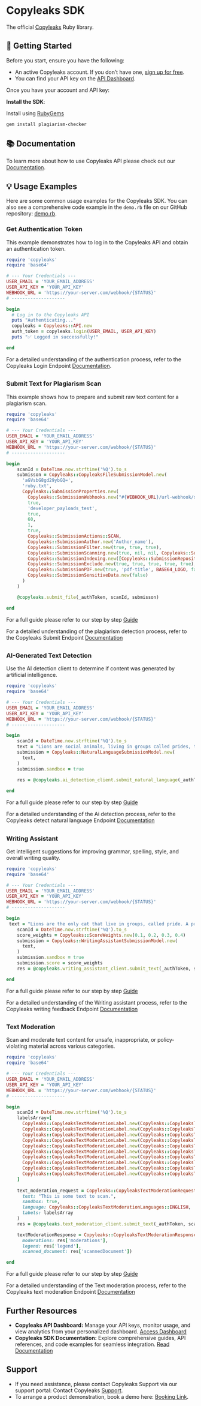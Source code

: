 # Copyleaks SDK
The official [Copyleaks](https://copyleaks.com/) Ruby library.

## 🚀 Getting Started
Before you start, ensure you have the following:

*   An active Copyleaks account. If you don’t have one, [sign up for free](https://copyleaks.com/signup).
*   You can find your API key on the [API Dashboard](https://api.copyleaks.com/dashboard).

Once you have your account and API key:

  **Install the SDK**:
  
  Install using [RubyGems](https://rubygems.org/gems/plagiarism-checker)
```bash
gem install plagiarism-checker
```

## 📚 Documentation
To learn more about how to use Copyleaks API please check out our [Documentation](https://docs.copyleaks.com/resources/sdks/ruby/). 

## 💡 Usage Examples
Here are some common usage examples for the Copyleaks SDK. You can also see a comprehensive code example in the `demo.rb` file on our GitHub repository: [demo.rb](https://github.com/Copyleaks/Ruby-Plagiarism-Checker/blob/master/demo/demo.rb).

### Get Authentication Token
This example demonstrates how to log in to the Copyleaks API and obtain an authentication token.

```ruby
require 'copyleaks'
require 'base64'

# --- Your Credentials ---
USER_EMAIL = 'YOUR_EMAIL_ADDRESS'
USER_API_KEY = 'YOUR_API_KEY'
WEBHOOK_URL = 'https://your-server.com/webhook/{STATUS}'
# --------------------

begin
  # Log in to the Copyleaks API
  puts "Authenticating..."
  copyleaks = Copyleaks::API.new
  auth_token = copyleaks.login(USER_EMAIL, USER_API_KEY)
  puts "✅ Logged in successfully!"

end
```
For a detailed understanding of the authentication process, refer to the Copyleaks Login Endpoint [Documentation](https://docs.copyleaks.com/reference/actions/account/login).
##
### Submit Text for Plagiarism Scan
This example shows how to prepare and submit raw text content for a plagiarism scan.

```ruby
require 'copyleaks'
require 'base64'

# --- Your Credentials ---
USER_EMAIL = 'YOUR_EMAIL_ADDRESS'
USER_API_KEY = 'YOUR_API_KEY'
WEBHOOK_URL = 'https://your-server.com/webhook/{STATUS}'
# --------------------

begin
    scanId = DateTime.now.strftime('%Q').to_s
    submisson = Copyleaks::CopyleaksFileSubmissionModel.new(
      'aGVsbG8gd29ybGQ=',
      'ruby.txt',
      Copyleaks::SubmissionProperties.new(
        Copyleaks::SubmissionWebhooks.new("#{WEBHOOK_URL}/url-webhook/scan/#{scanId}/{STATUS}","#{WEBHOOK_URL}/url-webhook/new-result"),
        true,
        'developer_payloads_test',
        true,
        60,
        1,
        true,
        Copyleaks::SubmissionActions::SCAN,
        Copyleaks::SubmissionAuthor.new('Author_name'),
        Copyleaks::SubmissionFilter.new(true, true, true),
        Copyleaks::SubmissionScanning.new(true, nil, nil, Copyleaks::SubmissionScanningCopyleaksDB.new(true, true)),
        Copyleaks::SubmissionIndexing.new([Copyleaks::SubmissionRepository.new('repo-1')]),
        Copyleaks::SubmissionExclude.new(true, true, true, true, true),
        Copyleaks::SubmissionPDF.new(true, 'pdf-title', BASE64_LOGO, false),
        Copyleaks::SubmissionSensitiveData.new(false)
      )
    )

    @copyleaks.submit_file(_authToken, scanId, submisson)

end
```
For a full guide please refer to our step by step [Guide](https://docs.copyleaks.com/guides/authenticity/detect-plagiarism-text)

For a detailed understanding of the plagiarism detection process, refer to the Copyleaks Submit Endpoint [Documentation](https://docs.copyleaks.com/reference/actions/scans/submit-file)
##
### AI-Generated Text Detection
Use the AI detection client to determine if content was generated by artificial intelligence.

```ruby
require 'copyleaks'
require 'base64'

# --- Your Credentials ---
USER_EMAIL = 'YOUR_EMAIL_ADDRESS'
USER_API_KEY = 'YOUR_API_KEY'
WEBHOOK_URL = 'https://your-server.com/webhook/{STATUS}'
# --------------------

begin
    scanId = DateTime.now.strftime('%Q').to_s
    text = "Lions are social animals, living in groups called prides, typically consisting of several females, their offspring, and a few males. Female lions are the primary hunters, working together to catch prey. Lions are known for their strength, teamwork, and complex social structures."
    submission = Copyleaks::NaturalLanguageSubmissionModel.new(
      text,
    )
    submission.sandbox = true
    
    res = @copyleaks.ai_detection_client.submit_natural_language(_authToken, scanId, submission)

end
```
For a full guide please refer to our step by step [Guide](https://docs.copyleaks.com/guides/ai-detector/ai-text-detection/)

For a detailed understanding of the Ai detection process, refer to the Copyleaks detect natural language Endpoint [Documentation](https://docs.copyleaks.com/reference/actions/writer-detector/check/)
##
### Writing Assistant
Get intelligent suggestions for improving grammar, spelling, style, and overall writing quality.

```ruby
require 'copyleaks'
require 'base64'

# --- Your Credentials ---
USER_EMAIL = 'YOUR_EMAIL_ADDRESS'
USER_API_KEY = 'YOUR_API_KEY'
WEBHOOK_URL = 'https://your-server.com/webhook/{STATUS}'
# --------------------

begin
 text = "Lions are the only cat that live in groups, called pride. A prides typically consists of a few adult males, several feales, and their offspring. This social structure is essential for hunting and raising young cubs. Female lions, or lionesses are the primary hunters of the prid. They work together in cordinated groups to take down prey usually targeting large herbiores like zbras, wildebeest and buffalo. Their teamwork and strategy during hunts highlight the intelligence and coperation that are key to their survival."
    scanId = DateTime.now.strftime('%Q').to_s
    score_weights = Copyleaks::ScoreWeights.new(0.1, 0.2, 0.3, 0.4)
    submission = Copyleaks::WritingAssistantSubmissionModel.new(
      text,
    )
    submission.sandbox = true
    submission.score = score_weights
    res = @copyleaks.writing_assistant_client.submit_text(_authToken, scanId, submission)

end
```
For a full guide please refer to our step by step [Guide](https://docs.copyleaks.com/guides/writing/check-grammar/)

For a detailed understanding of the Writing assistant process, refer to the Copyleaks writing feedback Endpoint [Documentation](https://docs.copyleaks.com/reference/actions/writing-assistant/check/)
##
### Text Moderation
Scan and moderate text content for unsafe, inappropriate, or policy-violating material across various categories.

```ruby
require 'copyleaks'
require 'base64'

# --- Your Credentials ---
USER_EMAIL = 'YOUR_EMAIL_ADDRESS'
USER_API_KEY = 'YOUR_API_KEY'
WEBHOOK_URL = 'https://your-server.com/webhook/{STATUS}'
# --------------------

begin
    scanId = DateTime.now.strftime('%Q').to_s
    labelsArray=[
      Copyleaks::CopyleaksTextModerationLabel.new(Copyleaks::CopyleaksTextModerationConstants::ADULT_V1),
      Copyleaks::CopyleaksTextModerationLabel.new(Copyleaks::CopyleaksTextModerationConstants::TOXIC_V1),
      Copyleaks::CopyleaksTextModerationLabel.new(Copyleaks::CopyleaksTextModerationConstants::VIOLENT_V1),
      Copyleaks::CopyleaksTextModerationLabel.new(Copyleaks::CopyleaksTextModerationConstants::PROFANITY_V1),
      Copyleaks::CopyleaksTextModerationLabel.new(Copyleaks::CopyleaksTextModerationConstants::SELF_HARM_V1),
      Copyleaks::CopyleaksTextModerationLabel.new(Copyleaks::CopyleaksTextModerationConstants::HARASSMENT_V1),
      Copyleaks::CopyleaksTextModerationLabel.new(Copyleaks::CopyleaksTextModerationConstants::HATE_SPEECH_V1),
      Copyleaks::CopyleaksTextModerationLabel.new(Copyleaks::CopyleaksTextModerationConstants::DRUGS_V1),
      Copyleaks::CopyleaksTextModerationLabel.new(Copyleaks::CopyleaksTextModerationConstants::FIREARMS_V1),
      Copyleaks::CopyleaksTextModerationLabel.new(Copyleaks::CopyleaksTextModerationConstants::CYBERSECURITY_V1)
    ]
    
    text_moderation_request = Copyleaks::CopyleaksTextModerationRequestModel.new(
      text: "This is some text to scan.",
      sandbox: true,
      language: Copyleaks::CopyleaksTextModerationLanguages::ENGLISH,
      labels: labelsArray
    )
    res = @copyleaks.text_moderation_client.submit_text(_authToken, scanId, text_moderation_request)

    textModerationResponse = Copyleaks::CopyleaksTextModerationResponseModel.new(  
      moderations: res['moderations'],
      legend: res['legend'],
      scanned_document: res['scannedDocument'])

end
```
For a full guide please refer to our step by step [Guide](https://docs.copyleaks.com/guides/moderation/moderate-text/)

For a detailed understanding of the Text moderation process, refer to the Copyleaks text moderation Endpoint [Documentation](https://docs.copyleaks.com/reference/actions/text-moderation/check/)
##
## Further Resources

*   **Copyleaks API Dashboard:** Manage your API keys, monitor usage, and view analytics from your personalized dashboard. [Access Dashboard](https://api.copyleaks.com/dashboard)
*   **Copyleaks SDK Documentation:** Explore comprehensive guides, API references, and code examples for seamless integration. [Read Documentation](https://docs.copyleaks.com/resources/sdks/overview/)


## Support
* If you need assistance, please contact Copyleaks Support via our support portal: Contact Copyleaks [Support](https://help.copyleaks.com/s/contactsupport).
* To arrange a product demonstration, book a demo here: [Booking Link](https://copyleaks.com/book-a-demo).
